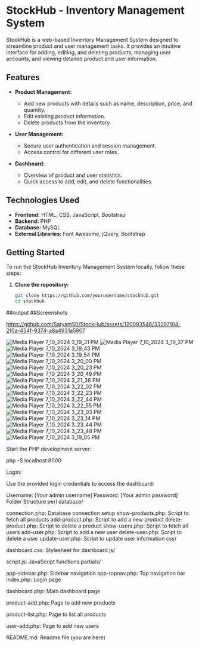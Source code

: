 # StockHub - Inventory Management System

StockHub is a web-based Inventory Management System designed to streamline product and user management tasks. It provides an intuitive interface for adding, editing, and deleting products, managing user accounts, and viewing detailed product and user information.

## Features

- **Product Management:**
  - Add new products with details such as name, description, price, and quantity.
  - Edit existing product information.
  - Delete products from the inventory.

- **User Management:**
  - Secure user authentication and session management.
  - Access control for different user roles.

- **Dashboard:**
  - Overview of product and user statistics.
  - Quick access to add, edit, and delete functionalities.

## Technologies Used

- **Frontend:** HTML, CSS, JavaScript, Bootstrap
- **Backend:** PHP
- **Database:** MySQL
- **External Libraries:** Font Awesome, jQuery, Bootstrap

## Getting Started

To run the StockHub Inventory Management System locally, follow these steps:

1. **Clone the repository:**

   ```bash
   git clone https://github.com/yourusername/stockhub.git
   cd stockhub


##output ##Screenshots


https://github.com/Satyam50/StockHub/assets/120093546/33297104-2f0a-454f-9374-a8a4931a5807


![Media Player 7_10_2024 3_19_31 PM](https://github.com/Satyam50/StockHub/assets/120093546/46ca6f17-afa9-4444-95c9-1ba6bce66862)
![Media Player 7_10_2024 3_19_37 PM](https://github.com/Satyam50/StockHub/assets/120093546/5f256a0f-f5f2-4d5e-b30b-a3616a35333d)
![Media Player 7_10_2024 3_19_43 PM](https://github.com/Satyam50/StockHub/assets/120093546/aa3f7ec7-9461-4e5e-a241-18e71ccb79b5)
![Media Player 7_10_2024 3_19_54 PM](https://github.com/Satyam50/StockHub/assets/120093546/854b84c1-ba19-4b74-a408-fe847e55511e)
![Media Player 7_10_2024 3_20_00 PM](https://github.com/Satyam50/StockHub/assets/120093546/6a04d76c-a2e6-42a3-bc20-fc41a10f110e)
![Media Player 7_10_2024 3_20_23 PM](https://github.com/Satyam50/StockHub/assets/120093546/81588b83-31ea-4dbd-abbb-6c39c3854b04)
![Media Player 7_10_2024 3_20_49 PM](https://github.com/Satyam50/StockHub/assets/120093546/17ed92f0-d4bb-4bd3-ae0b-dafbb501a003)
![Media Player 7_10_2024 3_21_38 PM](https://github.com/Satyam50/StockHub/assets/120093546/c04651a9-443b-495b-8d39-b01a351289cd)
![Media Player 7_10_2024 3_22_02 PM](https://github.com/Satyam50/StockHub/assets/120093546/d7ef3d47-24fb-48a8-ac49-132e47c46050)
![Media Player 7_10_2024 3_22_23 PM](https://github.com/Satyam50/StockHub/assets/120093546/655b57cf-40ef-4d4d-97f4-566df42861ea)
![Media Player 7_10_2024 3_22_44 PM](https://github.com/Satyam50/StockHub/assets/120093546/a9877ed7-8930-466d-a3e7-79fd70f6d2a0)
![Media Player 7_10_2024 3_22_55 PM](https://github.com/Satyam50/StockHub/assets/120093546/c67f7b6a-1404-4aaa-afdf-de0a5a72423f)
![Media Player 7_10_2024 3_23_03 PM](https://github.com/Satyam50/StockHub/assets/120093546/d735e4a1-1578-4152-8b82-fda62a98ea4f)
![Media Player 7_10_2024 3_23_14 PM](https://github.com/Satyam50/StockHub/assets/120093546/2ed545ad-9288-47b4-b3ee-feb1898751c7)
![Media Player 7_10_2024 3_23_44 PM](https://github.com/Satyam50/StockHub/assets/120093546/7c4b7421-d7b5-4815-8ca5-a001301ccce0)
![Media Player 7_10_2024 3_23_48 PM](https://github.com/Satyam50/StockHub/assets/120093546/1e4ecad8-dd4e-4305-8944-edd86df27c2f)
![Media Player 7_10_2024 3_19_05 PM](https://github.com/Satyam50/StockHub/assets/120093546/21fe938d-2368-4cca-97c4-f2f733188add)




Start the PHP development server:


php -S localhost:8000





Login:

Use the provided login credentials to access the dashboard:

Username: [Your admin username]
Password: [Your admin password]
Folder Structure
perl
database/

connection.php: Database connection setup
show-products.php: Script to fetch all products
add-product.php: Script to add a new product
delete-product.php: Script to delete a product
show-users.php: Script to fetch all users
add-user.php: Script to add a new user
delete-user.php: Script to delete a user
update-user.php: Script to update user information
css/

dashboard.css: Stylesheet for dashboard
js/

script.js: JavaScript functions
partials/

app-sidebar.php: Sidebar navigation
app-topnav.php: Top navigation bar
index.php: Login page

dashboard.php: Main dashboard page

product-add.php: Page to add new products

product-list.php: Page to list all products

user-add.php: Page to add new users

README.md: Readme file (you are here)
